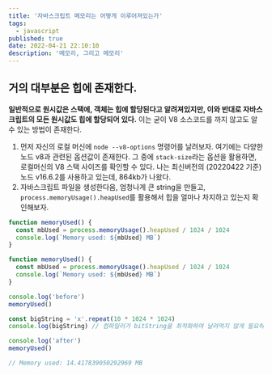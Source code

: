 ```yaml
---
title: '자바스크립트 메모리는 어떻게 이루어져있는가'
tags:
  - javascript
published: true
date: 2022-04-21 22:10:10
description: '메모리, 그리고 메모리'
---
```


## 거의 대부분은 힙에 존재한다.

**일반적으로 원시값은 스택에, 객체는 힙에 할당된다고 알려져있지만, 이와 반대로 자바스크립트의 모든 원시값도 힙에 할당되어 있다.** 이는 굳이 V8 소스코드를 까지 않고도 알 수 있는 방법이 존재한다.

1. 먼저 자신의 로컬 머신에 `node --v8-options` 명령어를 날려보자. 여기에는 다양한 노드 v8과 관련된 옵션값이 존재한다. 그 중에 `stack-size`라는 옵션을 활용하면, 로컬머신의 V8 스택 사이즈를 확인할 수 있다. 나는 최신버전의 (20220422 기준) 노드 v16.6.2를 사용하고 있는데, 864kb가 나왔다.
2. 자바스크립트 파일을 생성한다음, 엄청나게 큰 string을 만들고, `process.memoryUsage().heapUsed`를 활용해서 힙을 얼마나 차지하고 있는지 확인해보자.

```javascript
function memoryUsed() {
  const mbUsed = process.memoryUsage().heapUsed / 1024 / 1024
  console.log(`Memory used: ${mbUsed} MB`)
}

function memoryUsed() {
  const mbUsed = process.memoryUsage().heapUsed / 1024 / 1024
  console.log(`Memory used: ${mbUsed} MB`)
}

console.log('before')
memoryUsed()

const bigString = 'x'.repeat(10 * 1024 * 1024)
console.log(bigString) // 컴파일러가 bitString을 최적화하여 날려먹지 않게 필요하다.

console.log('after')
memoryUsed()

// Memory used: 14.417839050292969 MB
```
